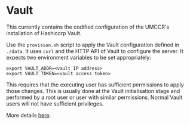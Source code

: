 # Vault

This currently contains the codified configuration of the UMCCR's installation of Hashicorp Vault.


Use the `provision.sh` script to apply the Vault configuration defined in `./data`. It uses `curl` and the HTTP API of Vault to configure the server. It expects two environment variables to be set appropriately:
```
export VAULT_ADDR=<vault IP address>
export VAULT_TOKEN=<vault access token>
```
This requires that the executing user has sufficient permissions to apply those changes. This is usually done at the Vault initialisation stage and performed by a root user or user with similar permissions. Normal Vault users will not have sufficient privileges.

More details [here](https://www.hashicorp.com/blog/codifying-vault-policies-and-configuration).
